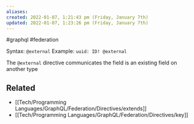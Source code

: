 ```yaml
---
aliases: 
created: 2022-01-07, 1:21:43 pm (Friday, January 7th)
updated: 2022-01-07, 1:23:26 pm (Friday, January 7th)
---
```

#graphql #federation

Syntax: `@external`
Example: `uuid: ID! @external`

The `@external` directive communicates the field is an existing field on another type

## Related
- [[Tech/Programming Languages/GraphQL/Federation/Directives/extends]]
- [[Tech/Programming Languages/GraphQL/Federation/Directives/key]]
